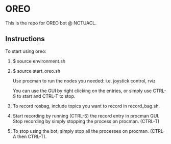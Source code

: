 # OREO

This is the repo for OREO bot @ NCTUACL.

## Instructions
To start using oreo:

1. $ source environment.sh
2. $ source start_oreo.sh
   
   Use procman to run the nodes you needed: i.e. joystick control, rviz

   You can use the GUI by right clicking on the entries, or simply use CTRL-S to start and CTRL-T to stop.

3. To record rosbag, include topics you want to record in record_bag.sh.
4. Start recording by running (CTRL-S) the record entry in procman GUI. Stop recording by simply stopping the process on procman. (CTRL-T)

5. To stop using the bot, simply stop all the processes on procman. (CTRL-A then CTRL-T).